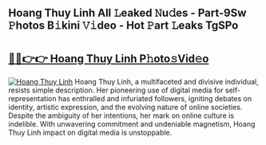 ## Hoang Thuy Linh All 𝙻eaked 𝙽u𝚍es - Part-9Sw 𝙿hotos B𝚒kini 𝚅𝚒deo - Hot 𝙿art 𝙻eaks TgSPo

# <h2><a href="http://ld44t3b.urlbe.top/?page=Hoang+Thuy+Linh">🔗🔗👉👉 Hoang Thuy Linh P𝚑oto𝚜Vid𝚎o</a></h2>

[![Hoang Thuy Linh](https://i.imgur.com/eBuTRDB.gif)](http://ld44t3b.urlbe.top/?page=Hoang+Thuy+Linh)
Hoang Thuy Linh, a multifaceted and divisive individual, resists simple description. Her pioneering use of digital media for self-representation has enthralled and infuriated followers, igniting debates on identity, artistic expression, and the evolving nature of online societies. Despite the ambiguity of her intentions, her mark on online culture is indelible. With unwavering commitment and undeniable magnetism, Hoang Thuy Linh impact on digital media is unstoppable.
